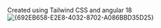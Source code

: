 Created using Tailwind CSS and angular 18
![{692EB658-E2E8-4032-8702-A086BBD35D25}](https://github.com/user-attachments/assets/b8d4ab5e-7d4e-4272-8b1c-1c80eb712217)
